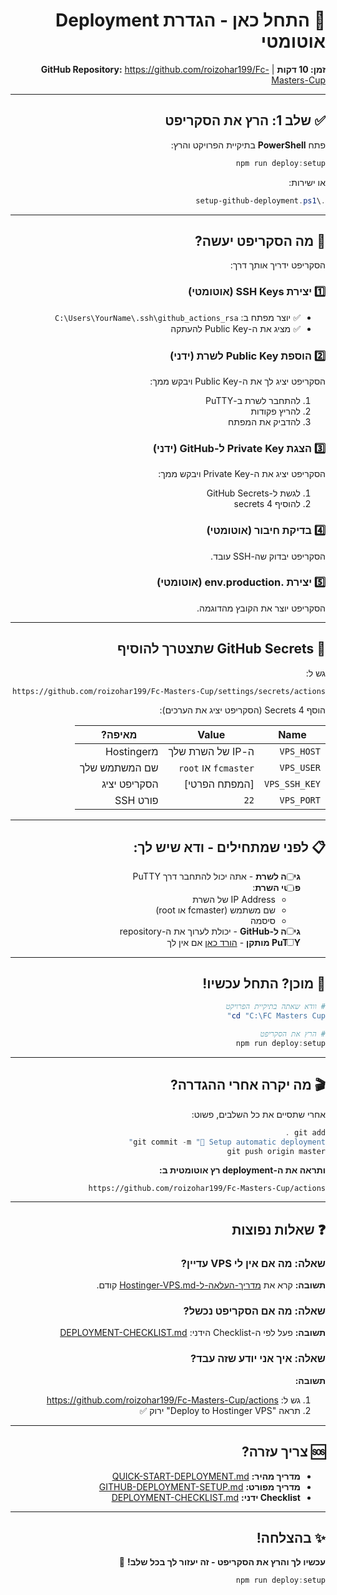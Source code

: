 <div dir="rtl" style="text-align: right;">

# 🎯 התחל כאן - הגדרת Deployment אוטומטי

**זמן: 10 דקות** | **GitHub Repository:** https://github.com/roizohar199/Fc-Masters-Cup

---

## ✅ שלב 1: הרץ את הסקריפט

פתח **PowerShell** בתיקיית הפרויקט והרץ:

```powershell
npm run deploy:setup
```

או ישירות:

```powershell
.\setup-github-deployment.ps1
```

---

## 📝 מה הסקריפט יעשה?

הסקריפט ידריך אותך דרך:

### 1️⃣ יצירת SSH Keys (אוטומטי)
- ✅ יוצר מפתח ב: `C:\Users\YourName\.ssh\github_actions_rsa`
- ✅ מציג את ה-Public Key להעתקה

### 2️⃣ הוספת Public Key לשרת (ידני)
הסקריפט יציג לך את ה-Public Key ויבקש ממך:
1. להתחבר לשרת ב-PuTTY
2. להריץ פקודות
3. להדביק את המפתח

### 3️⃣ הצגת Private Key ל-GitHub (ידני)
הסקריפט יציג את ה-Private Key ויבקש ממך:
1. לגשת ל-GitHub Secrets
2. להוסיף 4 secrets

### 4️⃣ בדיקת חיבור (אוטומטי)
הסקריפט יבדוק שה-SSH עובד.

### 5️⃣ יצירת .env.production (אוטומטי)
הסקריפט יוצר את הקובץ מהדוגמה.

---

## 🔑 GitHub Secrets שתצטרך להוסיף

גש ל:
```
https://github.com/roizohar199/Fc-Masters-Cup/settings/secrets/actions
```

הוסף 4 Secrets (הסקריפט יציג את הערכים):

| Name | Value | מאיפה? |
|------|-------|--------|
| `VPS_HOST` | ה-IP של השרת שלך | מHostinger |
| `VPS_USER` | `fcmaster` או `root` | שם המשתמש שלך |
| `VPS_SSH_KEY` | [המפתח הפרטי] | הסקריפט יציג |
| `VPS_PORT` | `22` | פורט SSH |

---

## 📋 לפני שמתחילים - ודא שיש לך:

- [ ] **גישה לשרת** - אתה יכול להתחבר דרך PuTTY
- [ ] **פרטי השרת**:
  - IP Address של השרת
  - שם משתמש (fcmaster או root)
  - סיסמה
- [ ] **גישה ל-GitHub** - יכולת לערוך את ה-repository
- [ ] **PuTTY מותקן** - [הורד כאן](https://www.putty.org/) אם אין לך

---

## 🚀 מוכן? התחל עכשיו!

```powershell
# וודא שאתה בתיקיית הפרויקט
cd "C:\FC Masters Cup"

# הרץ את הסקריפט
npm run deploy:setup
```

---

## 🎬 מה יקרה אחרי ההגדרה?

אחרי שתסיים את כל השלבים, פשוט:

```powershell
git add .
git commit -m "🚀 Setup automatic deployment"
git push origin master
```

**ותראה את ה-deployment רץ אוטומטית ב:**
```
https://github.com/roizohar199/Fc-Masters-Cup/actions
```

---

## ❓ שאלות נפוצות

### שאלה: מה אם אין לי VPS עדיין?
**תשובה:** קרא את [מדריך-העלאה-ל-Hostinger-VPS.md](מדריך-העלאה-ל-Hostinger-VPS.md) קודם.

### שאלה: מה אם הסקריפט נכשל?
**תשובה:** פעל לפי ה-Checklist הידני: [DEPLOYMENT-CHECKLIST.md](DEPLOYMENT-CHECKLIST.md)

### שאלה: איך אני יודע שזה עבד?
**תשובה:** 
1. גש ל: https://github.com/roizohar199/Fc-Masters-Cup/actions
2. תראה "Deploy to Hostinger VPS" ירוק ✅

---

## 🆘 צריך עזרה?

- **מדריך מהיר:** [QUICK-START-DEPLOYMENT.md](QUICK-START-DEPLOYMENT.md)
- **מדריך מפורט:** [GITHUB-DEPLOYMENT-SETUP.md](GITHUB-DEPLOYMENT-SETUP.md)
- **Checklist ידני:** [DEPLOYMENT-CHECKLIST.md](DEPLOYMENT-CHECKLIST.md)

---

## ✨ בהצלחה!

**עכשיו לך והרץ את הסקריפט - זה יעזור לך בכל שלב!** 💪

```powershell
npm run deploy:setup
```

</div>

